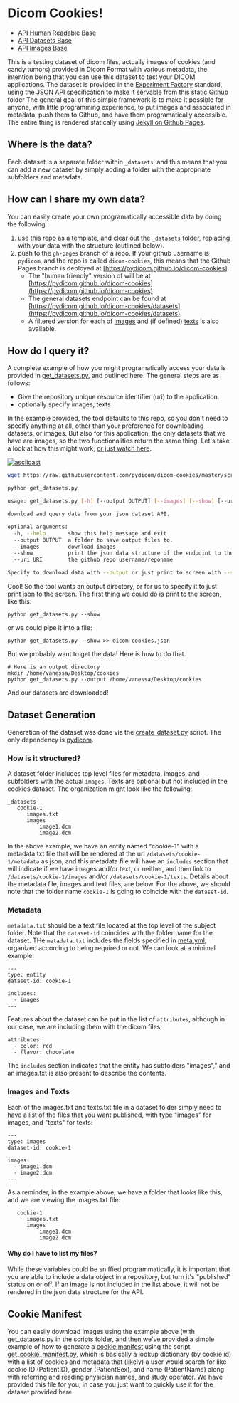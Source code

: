 # Dicom Cookies!

- [API Human Readable Base](https://pydicom.github.io/dicom-cookies)
- [API Datasets Base](https://pydicom.github.io/dicom-cookies/datasets)
- [API Images Base](https://pydicom.github.io/dicom-cookies/images)

This is a testing dataset of dicom files, actually images of cookies (and candy tumors) provided in Dicom Format with various metadata, the intention being that you can use this dataset to test your DICOM applications. The dataset is provided in the [Experiment Factory](https://www.github.com/expfactory-data/cookies) standard, using the [JSON API](http://jsonapi.org/) specification to make it servable from this static Github folder The general goal of this simple framework is to make it possible for anyone, with little programming experience, to put images and associated in metadata, push them to Github, and have them programatically accessible. The entire thing is rendered statically using [Jekyll on Github Pages](https://help.github.com/articles/using-jekyll-as-a-static-site-generator-with-github-pages/).

## Where is the data?
Each dataset is a separate folder within `_datasets`, and this means that you can add a new dataset by simply adding a folder with the appropriate subfolders and metadata. 

## How can I share my own data?
You can easily create your own programatically accessible data by doing the following:

 1. use this repo as a template, and clear out the `_datasets` folder, replacing with your data with the structure (outlined below).
 2. push to the `gh-pages` branch of a repo. If your github username is `pydicom`, and the repo is called `dicom-cookies`, this means that the Github Pages branch is deployed at [https://pydicom.github.io/dicom-cookies].
    - The "human friendly" version of will be at [https://pydicom.github.io/dicom-cookies](https://pydicom.github.io/dicom-cookies).
    - The general datasets endpoint can be found at [https://pydicom.github.io/dicom-cookies/datasets](https://pydicom.github.io/dicom-cookies/datasets).
    - A filtered version for each of [images](https://pydicom.github.io/dicom-cookies/images) and (if defined) [texts](https://pydicom.github.io/dicom-cookies/texts) is also available.


## How do I query it?
A complete example of how you might programatically access your data is provided in [get_datasets.py](scripts/get_datasets.py), and outlined here. The general steps are as follows:

 - Give the repository unique resource identifier (uri) to the application.
 - optionally specify images, texts

In the example provided, the tool defaults to this repo, so you don't need to specify anything at all, other than your preference for downloading datasets, or images. But also for this application, the only datasets that we have are images, so the two functionalities return the same thing. Let's take a look at how this might work, [or just watch here](https://asciinema.org/a/122503?speed=3).

[![asciicast](https://asciinema.org/a/122503.png)](https://asciinema.org/a/122503?speed=3)

```bash
wget https://raw.githubusercontent.com/pydicom/dicom-cookies/master/scripts/get_datasets.py

python get_datasets.py

usage: get_datasets.py [-h] [--output OUTPUT] [--images] [--show] [--uri URI]

download and query data from your json dataset API.

optional arguments:
  -h, --help       show this help message and exit
  --output OUTPUT  a folder to save output files to.
  --images         download images
  --show           print the json data structure of the endpoint to the screen
  --uri URI        the github repo username/reponame

Specify to download data with --output or just print to screen with --show
```
Cool! So the tool wants an output directory, or for us to specify it to just print json to the screen. The first thing we could do is print to the screen, like this:


```
python get_datasets.py --show
```

or we could pipe it into a file:

```
python get_datasets.py --show >> dicom-cookies.json
```

But we probably want to get the data! Here is how to do that.

```
# Here is an output directory
mkdir /home/vanessa/Desktop/cookies
python get_datasets.py --output /home/vanessa/Desktop/cookies
```

And our datasets are downloaded!


## Dataset Generation
Generation of the dataset was done via the [create_dataset.py](scripts/create_dataset.py) script. The only dependency is [pydicom](https://pydicom.readthedocs.io).


### How is it structured?
A dataset folder includes top level files for metadata, images, and subfolders with the actual `images`. Texts are optional but not included in the cookies dataset. The organization might look like the following:

```
_datasets
   cookie-1
      images.txt
      images
          image1.dcm
          image2.dcm
```

In the above example, we have an entity named "cookie-1" with a metadata.txt file that will be rendered at the url `/datasets/cookie-1/metadata` as json, and this metadata file will have an `includes` section that will indicate if we have images and/or text, or neither, and then link to `/datasets/cookie-1/images` and/or `/datasets/cookie-1/texts`. Details about the metadata file, images and text files, are below. For the above, we should note that the folder name `cookie-1` is going to coincide with the `dataset-id`.


### Metadata
`metadata.txt` should be a text file located at the top level of the subject folder. Note that the `dataset-id` coincides with the folder name for the dataset. THe `metadata.txt` includes the fields specified in [meta.yml](https://www.github.com/expfactory-data/cookies/master/_data/meta.yml), organized according to being required or not. We can look at a minimal example:

```
---
type: entity
dataset-id: cookie-1

includes:
  - images
---
```

Features about the dataset can be put in the list of `attributes`, although in our case, we are including them with the dicom files:

```
attributes:
  - color: red
  - flavor: chocolate
```

The `includes` section indicates that the entity has subfolders "images"," and an images.txt is also present to describe the contents.  


### Images and Texts
Each of the images.txt and texts.txt file in a dataset folder simply need to have a list of the files that you want published, with type "images" for images, and "texts" for texts:

```
---
type: images
dataset-id: cookie-1

images:
  - image1.dcm
  - image2.dcm
---
```

As a reminder, in the example above, we have a folder that looks like this, and we are viewing the images.txt file:

```
   cookie-1
      images.txt
      images
          image1.dcm
          image2.dcm
```

#### Why do I have to list my files?
While these variables could be sniffied programmatically, it is important that you are able to include a data object in a repository, but turn it's "published" status on or off. If an image is not included in the list above, it will not be rendered in the json data structure for the API.


## Cookie Manifest
You can easily download images using the example above (with [get_datasets.py](scripts/get_datasets.py) in the scripts folder, and then we've provided a simple example of how to generate a [cookie manifest](scripts/cookie_manifest.json) using the script [get_cookie_manifest.py](scripts/get_cookie_manifest.py), which is basically a lookup dictionary (by cookie id) with a list of cookies and metadata that (likely) a user would search for like cookie ID (PatientID), gender (PatientSex), and name (PatientName) along with referring and reading physician names, and study operator. We have provided this file for you, in case you just want to quickly use it for the dataset provided here.
